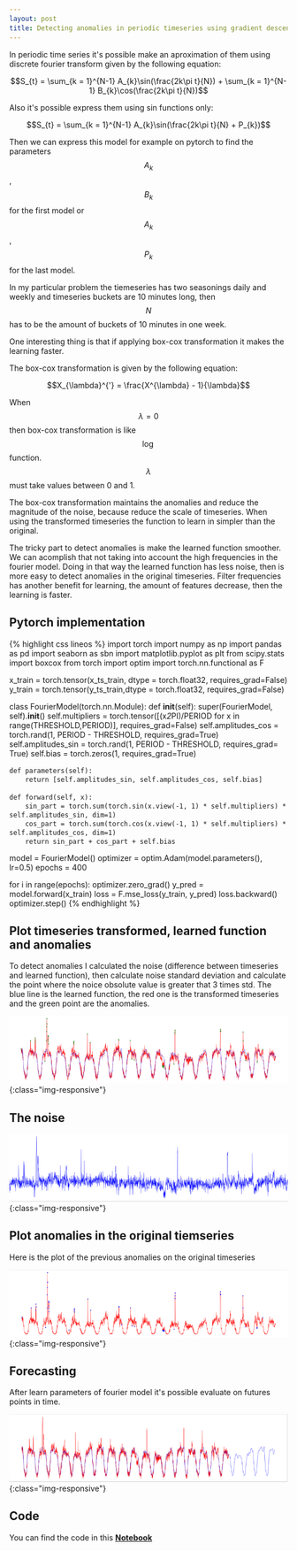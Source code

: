 ```yaml
---
layout: post
title: Detecting anomalies in periodic timeseries using gradient descent 
---
```


In periodic time series it's possible make an aproximation of them using discrete fourier transform given by the following equation:


$$S_{t} = \sum_{k = 1}^{N-1} A_{k}\sin(\frac{2k\pi t}{N}) + \sum_{k = 1}^{N-1} B_{k}\cos(\frac{2k\pi t}{N})$$


Also it's possible express them using sin functions only:

$$S_{t} = \sum_{k = 1}^{N-1} A_{k}\sin(\frac{2k\pi t}{N} + P_{k})$$


Then we can express this model for example on pytorch to find the parameters  $$A_{k}$$, $$B_{k}$$ for the first model or $$A_{k}$$, $$P_{k}$$ for the last model.

In my particular problem the tiemeseries has two seasonings daily and weekly and timeseries buckets are 10 minutes long, then $$N$$ has to be the amount of buckets of 10 minutes in one week.

One interesting thing is that if applying box-cox transformation it makes the learning faster. 

The box-cox transformation is given by the following equation:

$$X_{\lambda}^{'} = \frac{X^{\lambda} - 1}{\lambda}$$

When $$\lambda = 0$$ then box-cox transformation is like $$\log$$ function. $$\lambda$$ must take values between 0 and 1.

The box-cox transformation maintains the anomalies and reduce the magnitude of the noise, because reduce the scale of timeseries. When using the transformed timeseries the function to learn in simpler than the original.


The tricky part to detect anomalies is make the learned function smoother. We can acomplish that not taking into account the high frequencies in the fourier model. Doing in that way the learned function has less noise, then is more easy to detect anomalies in the original timeseries.
Filter frequencies has another benefit for learning, the amount of features decrease, then the learning  is faster.

## Pytorch implementation

{% highlight  css lineos %}
import torch
import numpy as np
import pandas as pd
import seaborn as sbn
import matplotlib.pyplot as plt
from scipy.stats import boxcox
from torch import optim
import  torch.nn.functional as F

x_train = torch.tensor(x_ts_train, dtype = torch.float32, requires_grad=False)
y_train = torch.tensor(y_ts_train,dtype = torch.float32, requires_grad=False)

class FourierModel(torch.nn.Module):
    def __init__(self):
        super(FourierModel, self).__init__()
        self.multipliers = torch.tensor([(x*2*PI)/PERIOD for x in range(THRESHOLD,PERIOD)], requires_grad=False)
        self.amplitudes_cos = torch.rand(1, PERIOD - THRESHOLD, requires_grad=True)
        self.amplitudes_sin = torch.rand(1, PERIOD - THRESHOLD, requires_grad= True)
        self.bias = torch.zeros(1, requires_grad=True)
        
    def parameters(self):
        return [self.amplitudes_sin, self.amplitudes_cos, self.bias]
        
    def forward(self, x):
        sin_part = torch.sum(torch.sin(x.view(-1, 1) * self.multipliers) * self.amplitudes_sin, dim=1)
        cos_part = torch.sum(torch.cos(x.view(-1, 1) * self.multipliers) * self.amplitudes_cos, dim=1)
        return sin_part + cos_part + self.bias

model = FourierModel()
optimizer = optim.Adam(model.parameters(), lr=0.5)
epochs = 400

for i in range(epochs):
    optimizer.zero_grad()
    y_pred = model.forward(x_train)
    loss = F.mse_loss(y_train, y_pred)
    loss.backward()
    optimizer.step()
{% endhighlight %}

## Plot timeseries transformed, learned function and anomalies 

To detect anomalies I calculated the noise (difference between timeseries and learned function), then calculate noise standard deviation and calculate the point where the noice obsolute value is greater that 3 times std. The blue line is the learned function, the red one is the transformed timeseries and the green point are the anomalies.

![Anomalies](/images/learned_function.png){:class="img-responsive"}


## The noise

![noise](/images/noice.png){:class="img-responsive"}

## Plot anomalies in the original tiemseries

Here is the plot of the previous anomalies on the original timeseries

![original timeseries](/images/original-timeseries.png){:class="img-responsive"}


## Forecasting

After learn parameters of fourier model it's possible evaluate on futures points in time.

![Forecasting](/images/forecasting.png){:class="img-responsive"}


## Code
You can find the code in this [**Notebook**](https://github.com/calasius/timeseries/blob/master/fourier-time-series-analysis.ipynb)


